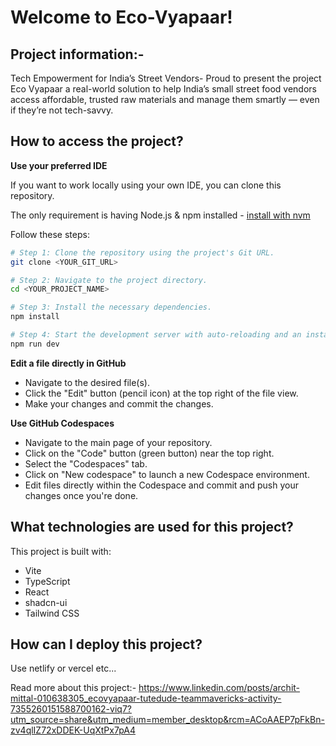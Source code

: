 # Welcome to Eco-Vyapaar!

## Project information:-

Tech Empowerment for India’s Street Vendors-
Proud to present the project Eco Vyapaar a real-world solution to help India’s small street food vendors access affordable, trusted raw materials and manage them smartly — even if they’re not tech-savvy.

## How to access the project?
**Use your preferred IDE**

If you want to work locally using your own IDE, you can clone this repository.

The only requirement is having Node.js & npm installed - [install with nvm](https://github.com/nvm-sh/nvm#installing-and-updating)

Follow these steps:

```sh
# Step 1: Clone the repository using the project's Git URL.
git clone <YOUR_GIT_URL>

# Step 2: Navigate to the project directory.
cd <YOUR_PROJECT_NAME>

# Step 3: Install the necessary dependencies.
npm install

# Step 4: Start the development server with auto-reloading and an instant preview.
npm run dev
```

**Edit a file directly in GitHub**

- Navigate to the desired file(s).
- Click the "Edit" button (pencil icon) at the top right of the file view.
- Make your changes and commit the changes.

**Use GitHub Codespaces**

- Navigate to the main page of your repository.
- Click on the "Code" button (green button) near the top right.
- Select the "Codespaces" tab.
- Click on "New codespace" to launch a new Codespace environment.
- Edit files directly within the Codespace and commit and push your changes once you're done.

## What technologies are used for this project?

This project is built with:

- Vite
- TypeScript
- React
- shadcn-ui
- Tailwind CSS

## How can I deploy this project?

Use netlify or vercel etc...

Read more about this project:- https://www.linkedin.com/posts/archit-mittal-010638305_ecovyapaar-tutedude-teammavericks-activity-7355260151588700162-viq7?utm_source=share&utm_medium=member_desktop&rcm=ACoAAEP7pFkBn-zv4qlIZ72xDDEK-UqXtPx7pA4

